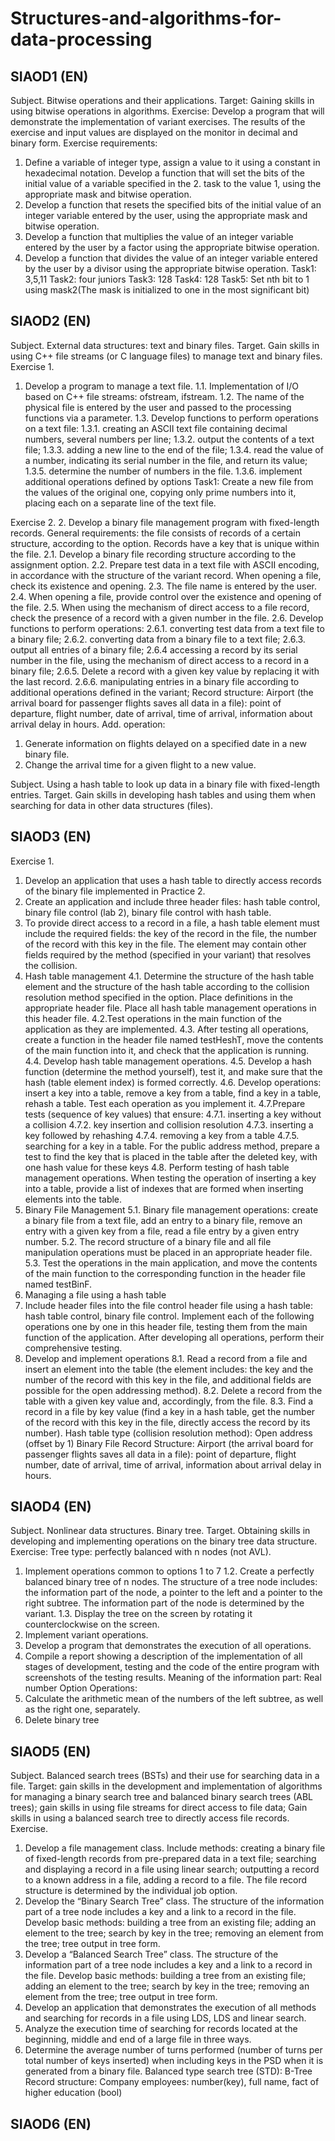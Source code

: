 # Structures-and-algorithms-for-data-processing

## SIAOD1 (EN)
Subject. Bitwise operations and their applications.
Target: Gaining skills in using bitwise operations in algorithms.
Exercise:
Develop a program that will demonstrate the implementation of variant exercises. The results of the exercise and input values are displayed on the monitor in decimal and binary form.
Exercise requirements:
1. Define a variable of integer type, assign a value to it using a constant in hexadecimal notation. Develop a function that will set the bits of the initial value of a variable specified in the 2. task to the value 1, using the appropriate mask and bitwise operation.
3. Develop a function that resets the specified bits of the initial value of an integer variable entered by the user, using the appropriate mask and bitwise operation.
4. Develop a function that multiplies the value of an integer variable entered by the user by a factor using the appropriate bitwise operation.
5. Develop a function that divides the value of an integer variable entered by the user by a divisor using the appropriate bitwise operation.
Task1: 3,5,11
Task2: four juniors
Task3: 128
Task4: 128
Task5: Set nth bit to 1 using mask2(The mask is initialized to one in the most significant bit)

## SIAOD2 (EN)
Subject. External data structures: text and binary files.
Target. Gain skills in using C++ file streams (or C language files) to manage text and binary files.
Exercise 1.
1. Develop a program to manage a text file.
	1.1. Implementation of I/O based on C++ file streams: ofstream, ifstream.
  	1.2. The name of the physical file is entered by the user and passed to the processing functions via a parameter.
  	1.3. Develop functions to perform operations on a text file:
		1.3.1. creating an ASCII text file containing decimal numbers, several numbers per line;
    	1.3.2. output the contents of a text file;
    	1.3.3. adding a new line to the end of the file;
    	1.3.4. read the value of a number, indicating its serial number in the file, and return its value;
    	1.3.5. determine the number of numbers in the file.
    	1.3.6. implement additional operations defined by options
Task1: Create a new file from the values of the original one, copying only prime numbers into it, placing each on a separate line of the text file.   

Exercise 2.
2. Develop a binary file management program with fixed-length records. General requirements: the file consists of records of a certain structure, according to the option. Records have a key that is unique within the file.
	2.1. Develop a binary file recording structure according to the assignment option.
  	2.2. Prepare test data in a text file with ASCII encoding, in accordance with the structure of the variant record. When opening a file, check its existence and opening.
  	2.3. The file name is entered by the user.
  	2.4. When opening a file, provide control over the existence and opening of the file.
  	2.5. When using the mechanism of direct access to a file record, check the presence of a record with a given number in the file.
  	2.6. Develop functions to perform operations:
    	2.6.1. converting test data from a text file to a binary file;
    	2.6.2. converting data from a binary file to a text file;
    	2.6.3. output all entries of a binary file;
    	2.6.4 accessing a record by its serial number in the file, using the mechanism of direct access to a record in a binary file;
    	2.6.5. Delete a record with a given key value by replacing it with the last record.
    	2.6.6. manipulating entries in a binary file according to additional operations defined in the variant;
Record structure: 
Airport (the arrival board for passenger flights saves all data in a file): point of departure, flight number, date of arrival, time of arrival, information about arrival delay in hours.
Add. operation:
1. Generate information on flights delayed on a specified date in a new binary file.
2. Change the arrival time for a given flight to a new value.

Subject. Using a hash table to look up data in a binary file with fixed-length entries.
Target. Gain skills in developing hash tables and using them when searching for data in other data structures (files).

## SIAOD3 (EN)
Exercise 1.
1. Develop an application that uses a hash table to directly access records of the binary file implemented in Practice 2.
2. Create an application and include three header files: hash table control, binary file control (lab 2), binary file control with hash table.
3. To provide direct access to a record in a file, a hash table element must include the required fields: the key of the record in the file, the number of the record with this key in the file. The element may contain other fields required by the method (specified in your variant) that resolves the collision.
4. Hash table management
  	4.1. Determine the structure of the hash table element and the structure of the hash table according to the collision resolution method specified in the option. Place definitions in the appropriate header file. 		Place all hash table management operations in this header file.
  	4.2.Test operations in the main function of the application as they are implemented.
	4.3. After testing all operations, create a function in the header file named testHeshT, move the contents of the main function into it, and check that the application is running.
	4.4. Develop hash table management operations.
	4.5. Develop a hash function (determine the method yourself), test it, and make sure that the hash (table element index) is formed correctly.
	4.6. Develop operations: insert a key into a table, remove a key from a table, find a key in a table, rehash a table. Test each operation as you implement it.
	4.7.Prepare tests (sequence of key values) that ensure:
   		4.7.1. inserting a key without a collision
		4.7.2. key insertion and collision resolution
		4.7.3. inserting a key followed by rehashing
		4.7.4. removing a key from a table
		4.7.5. searching for a key in a table. For the public address method, prepare a test to find the key that is placed in the table after the deleted key, with one hash value for these keys
	4.8. Perform testing of hash table management operations. When testing the operation of inserting a key into a table, provide a list of indexes that are formed when inserting elements into the table.
5. Binary File Management
	5.1. Binary file management operations: create a binary file from a text file, add an entry to a binary file, remove an entry with a given key from a file, read a file entry by a given entry number.
	5.2. The record structure of a binary file and all file manipulation operations must be placed in an appropriate header file.
	5.3. Test the operations in the main application, and move the contents of the main function to the corresponding function in the header file named testBinF.
6. Managing a file using a hash table
7. Include header files into the file control header file using a hash table: hash table control, binary file control. Implement each of the following operations one by one in this header file, testing them from the main function of the application. After developing all operations, perform their comprehensive testing.
8. Develop and implement operations
	8.1. Read a record from a file and insert an element into the table (the element includes: the key and the number of the record with this key in the file, and additional fields are possible for the open addressing method).
	8.2. Delete a record from the table with a given key value and, accordingly, from the file.
	8.3. Find a record in a file by key value (find a key in a hash table, get the number of the record with this key in the file, directly access the record by its number).
Hash table type (collision resolution method): Open address (offset by 1)
Binary File Record Structure: Airport (the arrival board for passenger flights saves all data in a file): point of departure, flight number, date of arrival, time of arrival, information about arrival delay in hours.

## SIAOD4 (EN)
Subject. Nonlinear data structures. Binary tree.
Target. Obtaining skills in developing and implementing operations on the binary tree data structure.
Exercise:
Tree type: perfectly balanced with n nodes (not AVL).
1. Implement operations common to options 1 to 7
	1.2. Create a perfectly balanced binary tree of n nodes. The structure of a tree node includes: the information part of the node, a pointer to the left and a pointer to the right subtree. The information part of the node is determined by the variant.
	1.3. Display the tree on the screen by rotating it counterclockwise on the screen.
2. Implement variant operations.
3. Develop a program that demonstrates the execution of all operations.
4. Compile a report showing a description of the implementation of all stages of development, testing and the code of the entire program with screenshots of the testing results.
Meaning of the information part: Real number
Option Operations: 
1. Calculate the arithmetic mean of the numbers of the left subtree, as well as the right one, separately.
2. Delete binary tree

## SIAOD5 (EN)
Subject. Balanced search trees (BSTs) and their use for searching data in a file.
Target:
	gain skills in the development and implementation of algorithms for managing a binary search tree and balanced binary search trees (ABL trees);
	gain skills in using file streams for direct access to file data;
	Gain skills in using a balanced search tree to directly access file records.
Exercise.
1. Develop a file management class. Include methods: creating a binary file of fixed-length records from pre-prepared data in a text file; searching and displaying a record in a file using linear search; outputting a record to a known address in a file, adding a record to a file. The file record structure is determined by the individual job option.
2. Develop the “Binary Search Tree” class. The structure of the information part of a tree node includes a key and a link to a record in the file. Develop basic methods: building a tree from an existing file; adding an element to the tree; search by key in the tree; removing an element from the tree; tree output in tree form.
3. Develop a “Balanced Search Tree” class. The structure of the information part of a tree node includes a key and a link to a record in the file. Develop basic methods: building a tree from an existing file; adding an element to the tree; search by key in the tree; removing an element from the tree; tree output in tree form.
4. Develop an application that demonstrates the execution of all methods and searching for records in a file using LDS, LDS and linear search.
5. Analyze the execution time of searching for records located at the beginning, middle and end of a large file in three ways.
6. Determine the average number of turns performed (number of turns per total number of keys inserted) when including keys in the PSD when it is generated from a binary file.
Balanced type search tree (STD): B-Tree
Record structure: Company employees: number(key), full name, fact of higher education (bool)

## SIAOD6 (EN)
